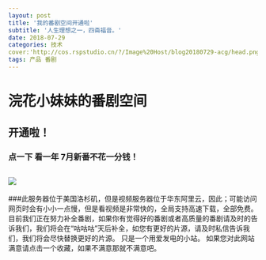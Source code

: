 ```yaml
---
layout: post
title: '我的番剧空间开通啦'
subtitle: '人生理想之一，四斋福音。'
date: 2018-07-29
categories: 技术
cover:'http://cos.rspstudio.cn/?/Image%20Host/blog20180729-acg/head.png'
tags: 产品 番剧
---
```


# 浣花小妹妹的番剧空间
## 开通啦！

### 点一下 看一年 7月新番不花一分钱！
![](http://cos.rspstudio.cn/?/Image%20Host/blog20180729-acg/acg.png)
---
###此服务器位于美国洛杉矶，但是视频服务器位于华东阿里云，因此；可能访问网页时会有小小一点慢，但是看视频是非常快的，全局支持高速下载，全部免费。目前我们正在努力补全番剧，如果你有觉得好的番剧或者高质量的番剧请及时的告诉我们，我们将会在“咕咕咕”天后补全，如您有更好的片源，请及时私信告诉我们，我们将会尽快替换更好的片源。
只是一个用爱发电的小站。
如果您对此网站满意请点击一个收藏，如果不满意那就不满意吧。